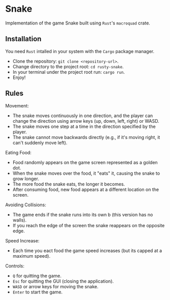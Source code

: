 # Snake

Implementation of the game Snake built using `Rust`'s `macroquad` crate.

## Installation

You need `Rust` intalled in your system with the `Cargo` package manager.
* Clone the repository: `git clone <repository-url>`.
* Change directory to the project root: `cd rusty-snake`.
* In your terminal under the project root run: `cargo run`.
* Enjoy!

## Rules

Movement:
* The snake moves continuously in one direction, and the player can change the direction using arrow keys (up, down, left, right) or WASD.
* The snake moves one step at a time in the direction specified by the player.
* The snake cannot move backwards directly (e.g., if it's moving right, it can't suddenly move left).

Eating Food:
* Food randomly appears on the game screen represented as a golden dot.
* When the snake moves over the food, it "eats" it, causing the snake to grow longer.
* The more food the snake eats, the longer it becomes.
* After consuming food, new food appears at a different location on the screen.

Avoiding Collisions:
* The game ends if the snake runs into its own b (this version has no walls).
* If you reach the edge of the screen the snake reappears on the opposite edge.

Speed Increase:
* Each time you eact food the game speed increases (but its capped at a maximum speed).

Controls:
* `Q` for quitting the game.
* `Esc` for quitting the GUI (closing the application).
* `WASD` or arrow keys for moving the snake.
* `Enter` to start the game.

